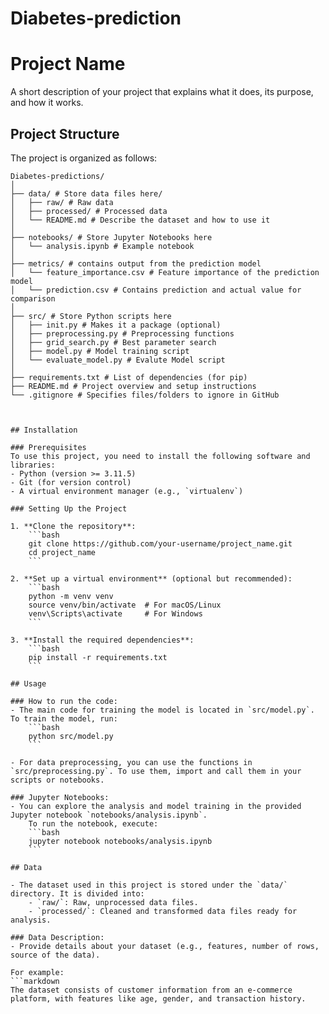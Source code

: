 # Diabetes-prediction

# Project Name

A short description of your project that explains what it does, its purpose, and how it works.

## Project Structure

The project is organized as follows:

```
Diabetes-predictions/ 
│ 
├── data/ # Store data files here/ 
│   ├── raw/ # Raw data 
│   ├── processed/ # Processed data 
│   └── README.md # Describe the dataset and how to use it 
│ 
├── notebooks/ # Store Jupyter Notebooks here 
│   └── analysis.ipynb # Example notebook 
│ 
├── metrics/ # contains output from the prediction model
│   └── feature_importance.csv # Feature importance of the prediction model 
│   └── prediction.csv # Contains prediction and actual value for comparison 
│ 
├── src/ # Store Python scripts here 
│   ├── init.py # Makes it a package (optional) 
│   ├── preprocessing.py # Preprocessing functions 
│   ├── grid_search.py # Best parameter search
│   ├── model.py # Model training script
│   └── evaluate_model.py # Evalute Model script
│ 
├── requirements.txt # List of dependencies (for pip) 
├── README.md # Project overview and setup instructions 
└── .gitignore # Specifies files/folders to ignore in GitHub



## Installation

### Prerequisites
To use this project, you need to install the following software and libraries:
- Python (version >= 3.11.5)
- Git (for version control)
- A virtual environment manager (e.g., `virtualenv`)

### Setting Up the Project

1. **Clone the repository**:
    ```bash
    git clone https://github.com/your-username/project_name.git
    cd project_name
    ```

2. **Set up a virtual environment** (optional but recommended):
    ```bash
    python -m venv venv
    source venv/bin/activate  # For macOS/Linux
    venv\Scripts\activate     # For Windows
    ```

3. **Install the required dependencies**:
    ```bash
    pip install -r requirements.txt
    ```

## Usage

### How to run the code:
- The main code for training the model is located in `src/model.py`. To train the model, run:
    ```bash
    python src/model.py
    ```

- For data preprocessing, you can use the functions in `src/preprocessing.py`. To use them, import and call them in your scripts or notebooks.

### Jupyter Notebooks:
- You can explore the analysis and model training in the provided Jupyter notebook `notebooks/analysis.ipynb`.
    To run the notebook, execute:
    ```bash
    jupyter notebook notebooks/analysis.ipynb
    ```

## Data

- The dataset used in this project is stored under the `data/` directory. It is divided into:
    - `raw/`: Raw, unprocessed data files.
    - `processed/`: Cleaned and transformed data files ready for analysis.
  
### Data Description:
- Provide details about your dataset (e.g., features, number of rows, source of the data).
  
For example:
```markdown
The dataset consists of customer information from an e-commerce platform, with features like age, gender, and transaction history.
